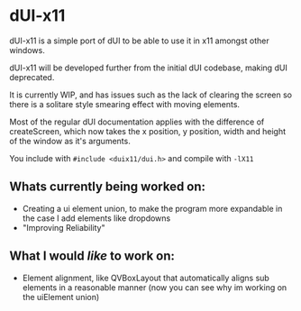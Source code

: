 # dUI-x11
dUI-x11 is a simple port of dUI to be able to use it in x11 amongst other windows.

dUI-x11 will be developed further from the initial dUI codebase, making dUI deprecated.

It is currently WIP, and has issues such as the lack of clearing the screen so there is a solitare style smearing effect with moving elements.

Most of the regular dUI documentation applies with the difference of createScreen, which now takes the x position, y position, width and height of the window as it's arguments.

You include with ```#include <duix11/dui.h>```
and compile with ```-lX11```

## Whats currently being worked on:
* Creating a ui element union, to make the program more expandable in the case I add elements like dropdowns
* "Improving Reliability"

## What I would *like* to work on:
* Element alignment, like QVBoxLayout that automatically aligns sub elements in a reasonable manner (now you can see why im working on the uiElement union)
